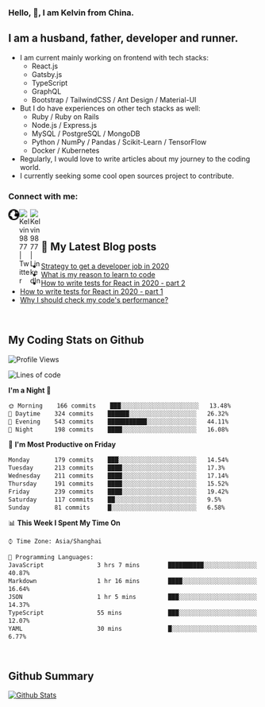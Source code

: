 ### Hello, 👋, I am Kelvin from China.

## I am a husband, father, developer and runner.

- I am current mainly working on frontend with tech stacks:
  - React.js
  - Gatsby.js
  - TypeScript
  - GraphQL
  - Bootstrap / TailwindCSS / Ant Design / Material-UI
- But I do have experiences on other tech stacks as well:
  - Ruby / Ruby on Rails
  - Node.js / Express.js
  - MySQL / PostgreSQL / MongoDB
  - Python / NumPy / Pandas / Scikit-Learn / TensorFlow
  - Docker / Kubernetes
- Regularly, I would love to write articles about my journey to the coding world.
- I currently seeking some cool open sources project to contribute.

### Connect with me:

[<img align="left" alt="kelvinliang.cn" width="22px" src="https://raw.githubusercontent.com/iconic/open-iconic/master/svg/globe.svg" />][website]
[<img align="left" alt="Kelvin9877 | Twitter" width="22px" src="https://cdn.jsdelivr.net/npm/simple-icons@v3/icons/twitter.svg" />][twitter]
[<img align="left" alt="Kelvin9877 | LinkedIn" width="22px" src="https://cdn.jsdelivr.net/npm/simple-icons@v3/icons/linkedin.svg" />][linkedin]

<br />
<br />

## 📕 My Latest Blog posts

<!-- BLOG-POST-LIST:START -->
- [Strategy to get a developer job in 2020](https://dev.to/kelvin9877/what-is-my-strategy-to-get-a-job-in-frontend-39gg)
- [What is my reason to learn to code](https://dev.to/kelvin9877/what-is-my-reason-to-learn-to-code-6k2)
- [How to write tests for React in 2020 - part 2](https://dev.to/kelvin9877/how-to-write-tests-for-react-in-2020-part-2-26h)
- [How to write tests for React in 2020 - part 1](https://dev.to/kelvin9877/how-to-write-tests-for-react-in-2020-4oai)
- [Why I should check my code's performance?](https://dev.to/kelvin9877/why-i-should-check-the-performance-of-my-code-19cl)
<!-- BLOG-POST-LIST:END -->

<br />

## My Coding Stats on Github

<!--START_SECTION:waka-->
![Profile Views](http://img.shields.io/badge/Profile%20Views-92-blue)

![Lines of code](https://img.shields.io/badge/From%20Hello%20World%20I%27ve%20Written-2.1%20million%20lines%20of%20code-blue)

**I'm a Night 🦉** 

```text
🌞 Morning    166 commits    ███░░░░░░░░░░░░░░░░░░░░░░   13.48% 
🌆 Daytime    324 commits    ██████░░░░░░░░░░░░░░░░░░░   26.32% 
🌃 Evening    543 commits    ███████████░░░░░░░░░░░░░░   44.11% 
🌙 Night      198 commits    ████░░░░░░░░░░░░░░░░░░░░░   16.08%

```
📅 **I'm Most Productive on Friday** 

```text
Monday       179 commits    ███░░░░░░░░░░░░░░░░░░░░░░   14.54% 
Tuesday      213 commits    ████░░░░░░░░░░░░░░░░░░░░░   17.3% 
Wednesday    211 commits    ████░░░░░░░░░░░░░░░░░░░░░   17.14% 
Thursday     191 commits    ████░░░░░░░░░░░░░░░░░░░░░   15.52% 
Friday       239 commits    ████░░░░░░░░░░░░░░░░░░░░░   19.42% 
Saturday     117 commits    ██░░░░░░░░░░░░░░░░░░░░░░░   9.5% 
Sunday       81 commits     █░░░░░░░░░░░░░░░░░░░░░░░░   6.58%

```


📊 **This Week I Spent My Time On** 

```text
⌚︎ Time Zone: Asia/Shanghai

💬 Programming Languages: 
JavaScript               3 hrs 7 mins        ██████████░░░░░░░░░░░░░░░   40.87% 
Markdown                 1 hr 16 mins        ████░░░░░░░░░░░░░░░░░░░░░   16.64% 
JSON                     1 hr 5 mins         ███░░░░░░░░░░░░░░░░░░░░░░   14.37% 
TypeScript               55 mins             ███░░░░░░░░░░░░░░░░░░░░░░   12.07% 
YAML                     30 mins             █░░░░░░░░░░░░░░░░░░░░░░░░   6.77%

```


<!--END_SECTION:waka-->

<br />

## Github Summary

[![Github Stats](https://get-github-stats.vercel.app/api?username=kelvin8773&show_icons=true)](https://github.com/kelvin8773)

[website]: https://kelvinliang.cn
[twitter]: https://twitter.com/kelvin9877
[linkedin]: https://linkedin.com/in/kelvin9877
